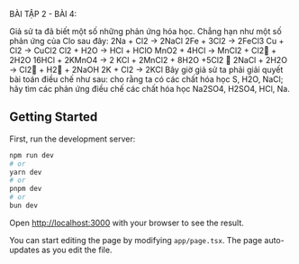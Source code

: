 BÀI TẬP 2 - BÀI 4:

Giả sử ta đã biết một số những phản ứng hóa học. Chẳng hạn như một số phản ứng của Clo
sau đây:
2Na + Cl2 → 2NaCl
2Fe + 3Cl2 → 2FeCl3
Cu + Cl2 → CuCl2
Cl2 + H2O → HCl + HClO
MnO2 + 4HCl → MnCl2 + Cl2 + 2H2O
16HCl + 2KMnO4 → 2 KCl + 2MnCl2 + 8H2O +5Cl2 
2NaCl + 2H2O → Cl2 + H2 + 2NaOH
2K + Cl2 → 2KCl
Bây giờ giả sử ta phải giải quyết bài toán điều chế như sau: cho rằng ta có các chất hóa học S,
H2O, NaCl; hãy tìm các phản ứng điều chế các chất hóa học Na2SO4, H2SO4, HCl, Na.

## Getting Started

First, run the development server:

```bash
npm run dev
# or
yarn dev
# or
pnpm dev
# or
bun dev
```

Open [http://localhost:3000](http://localhost:3000) with your browser to see the result.

You can start editing the page by modifying `app/page.tsx`. The page auto-updates as you edit the file.